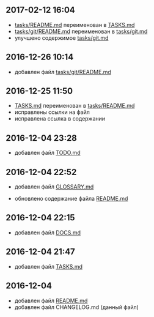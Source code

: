 ## 2017-02-12 16:04

* [tasks/README.md](tasks/README.md) переименован в [TASKS.md](TASKS.md)
* [tasks/git/README.md](tasks/git/README.md) переименован в [tasks/git.md](tasks/git.md)
* улучшено содержимое [tasks/git.md](tasks/git.md)

## 2016-12-26 10:14

+ добавлен файл [tasks/git/README.md](tasks/git/README.md)

## 2016-12-25 11:50

* [TASKS.md](TASKS.md) переименован в [tasks/README.md](tasks/README.md)
* исправлены ссылки на файл
* исправлена ссылка в содержании

## 2016-12-04 23:28

+ добавлен файл [TODO.md](TODO.md)

## 2016-12-04 22:52

+ добавлен файл [GLOSSARY.md](GLOSSARY.md)

+ обновлено содержание файла [README.md](README.md)

## 2016-12-04 22:15

+ добавлен файл [DOCS.md](DOCS.md)

## 2016-12-04 21:47

+ добавлен файл [TASKS.md](TASKS.md)

## 2016-12-04

+ добавлен файл [README.md](README.md)
+ добавлен файл CHANGELOG.md (данный файл)
